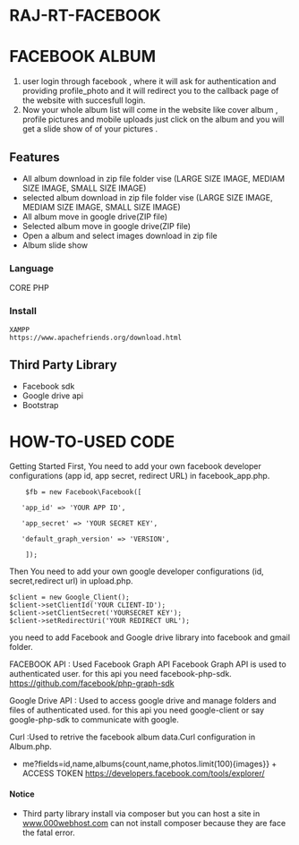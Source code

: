 # RAJ-RT-FACEBOOK



# FACEBOOK ALBUM
1. user login through facebook , where it will ask for authentication and providing  profile_photo and it will   redirect you to the callback page of the website with succesfull login.
2. Now your whole album list will come in the website like cover album , profile pictures and mobile uploads
just click on the album and you will get a slide show of of your pictures .

## Features 
* All album download in zip file folder vise (LARGE SIZE IMAGE, MEDIAM SIZE IMAGE, SMALL SIZE IMAGE)
* selected album download in zip file folder vise (LARGE SIZE IMAGE, MEDIAM SIZE IMAGE, SMALL SIZE IMAGE)
* All album move in google drive(ZIP file)
* Selected album move in google drive(ZIP file)
* Open a album and select images download in zip file
* Album slide show



### Language
   CORE PHP
   
### Install
    XAMPP
    https://www.apachefriends.org/download.html
  
## Third Party Library
* Facebook sdk
* Google drive api
* Bootstrap


# HOW-TO-USED CODE
Getting Started First, You need to add your own facebook developer configurations (app id, app secret, redirect URL) in facebook_app.php.

        $fb = new Facebook\Facebook([
	  
	   'app_id' => 'YOUR APP ID',
	   
	   'app_secret' => 'YOUR SECRET KEY',
	   
	   'default_graph_version' => 'VERSION',
	  
	    ]);
     
Then You need to add your own google developer configurations (id, secret,redirect url) in upload.php.

	$client = new Google_Client();
	$client->setClientId('YOUR CLIENT-ID');
	$client->setClientSecret('YOURSECRET KEY');
	$client->setRedirectUri('YOUR REDIRECT URL');


you need to add Facebook and Google drive library into facebook and gmail folder.

FACEBOOK API : Used Facebook Graph API Facebook Graph API is used to authenticated user. for this api you need facebook-php-sdk.
https://github.com/facebook/php-graph-sdk

Google Drive API : Used to access google drive and manage folders and files of authenticated used. for this api you need google-client or say google-php-sdk to communicate with google.

Curl :Used to retrive the facebook album data.Curl configuration in Album.php.
* me?fields=id,name,albums{count,name,photos.limit(100){images}} + ACCESS TOKEN
https://developers.facebook.com/tools/explorer/


#### Notice
* Third party library install via composer but you can host a site in www.000webhost.com can not install composer because they are face the fatal error.

